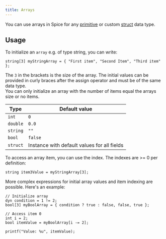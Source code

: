 ```yaml
---
title: Arrays
---
```


You can use arrays in Spice for any [primitive](../primitive-types) or custom [struct](../structs) data type.

## Usage

To initialize an `array` e.g. of type string, you can write:
```spice
string[3] myStringArray = { "First item", "Second Item", "Third item" };
```

The `3` in the brackets is the size of the array. The initial values can be provided in curly braces after the assign operator and
must be of the same data type. <br>
You can only initialize an array with the number of items equal the arrays size or no items.

| Type     | Default value                               |
|----------|---------------------------------------------|
| `int`    | `0`                                         |
| `double` | `0.0`                                       |
| `string` | `""`                                        |
| `bool`   | `false`                                     |
| `struct` | Instance with default values for all fields |

To access an array item, you can use the index. The indexes are >= 0 per definition:
```spice
string item3Value = myStringArray[3];
```

More complex expressions for initial array values and item indexing are possible. Here's an example:
```spice
// Initialize array
dyn condition = 1 != 2;
bool[3] myBoolArray = { condition ? true : false, false, true };

// Access item 0
int i = 2;
bool itemValue = myBoolArray[i -= 2];

printf("Value: %u", itemValue);
```